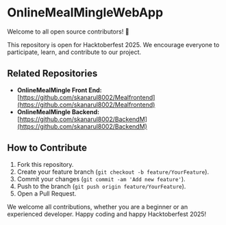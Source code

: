 # OnlineMealMingleWebApp

Welcome to all open source contributors! 🎉

This repository is open for Hacktoberfest 2025. We encourage everyone to participate, learn, and contribute to our project.

## Related Repositories

- **OnlineMealMingle Front End:** [https://github.com/skanarul8002/Mealfrontend](https://github.com/skanarul8002/Mealfrontend)
- **OnlineMealMingle Backend:** [https://github.com/skanarul8002/BackendM](https://github.com/skanarul8002/BackendM)

## How to Contribute

1. Fork this repository.
2. Create your feature branch (`git checkout -b feature/YourFeature`).
3. Commit your changes (`git commit -am 'Add new feature'`).
4. Push to the branch (`git push origin feature/YourFeature`).
5. Open a Pull Request.

We welcome all contributions, whether you are a beginner or an experienced developer. Happy coding and happy Hacktoberfest 2025!